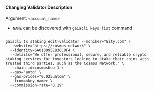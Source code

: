 

#### Changing Validator Description

Argument: `<account_name>`
* `NAME` can be discovered with `gaiacli keys list` command

```

gaiacli tx staking edit-validator --moniker="Bity.com" \
  --website="https://cosmos.network" \
  --identity=6A013095E83CC0F4 \
  --details="We offer professional, secure, and reliable crypto staking services for investors looking to stake their coins with trusted third parties, such as the Cosmos Network." \
  --chain-id=cosmoshub-1 \
  --gas="auto" \
  --gas-prices="0.025uatom" \
  --from=<key_name> \
  --commission-rate="0.19"
  
  ```



